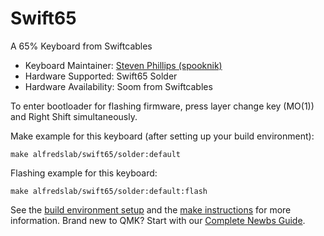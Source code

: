 # Swift65

A 65% Keyboard from Swiftcables

* Keyboard Maintainer: [Steven Phillips (spooknik)](https://github.com/keyboardcollective)
* Hardware Supported: Swift65 Solder
* Hardware Availability: Soom from Swiftcables

To enter bootloader for flashing firmware, press layer change key (MO(1)) and Right Shift simultaneously.

Make example for this keyboard (after setting up your build environment):

    make alfredslab/swift65/solder:default

Flashing example for this keyboard:

    make alfredslab/swift65/solder:default:flash

See the [build environment setup](https://docs.qmk.fm/#/getting_started_build_tools) and the [make instructions](https://docs.qmk.fm/#/getting_started_make_guide) for more information. Brand new to QMK? Start with our [Complete Newbs Guide](https://docs.qmk.fm/#/newbs).


